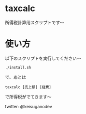 # taxcalc

所得税計算用スクリプトです〜

# 使い方
以下のスクリプトを実行してください〜

```
./install.sh
```

で、あとは

```
taxcalc [売上額] [経費]
```

で所得税がでてきます〜

twitter: @keisuganodev
